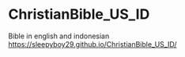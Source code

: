 # ChristianBible_US_ID
Bible in english and indonesian
https://sleepyboy29.github.io/ChristianBible_US_ID/
